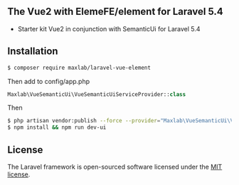 ## The Vue2 with ElemeFE/element for Laravel 5.4

- Starter kit Vue2 in conjunction with SemanticUi for Laravel 5.4
 
## Installation

```sh
$ composer require maxlab/laravel-vue-element
```

Then add to config/app.php
```php
Maxlab\VueSemanticUi\VueSemanticUiServiceProvider::class
```

Then
```sh
$ php artisan vendor:publish --force --provider="Maxlab\VueSemanticUi\VueSemanticUiServiceProvider"
$ npm install && npm run dev-ui
```

## License

The Laravel framework is open-sourced software licensed under the [MIT license](http://opensource.org/licenses/MIT).
